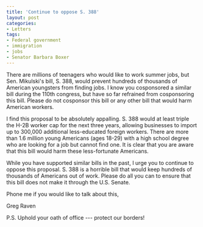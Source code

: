 ```yaml
---
title: 'Continue to oppose S. 388'
layout: post
categories:
- Letters
tags:
- Federal government
- immigration
- jobs
- Senator Barbara Boxer
---
```


There are millions of teenagers who would like to work summer jobs, but Sen. Mikulski's bill, S. 388, would prevent hundreds of thousands of American youngsters from finding jobs. I know you cosponsored a similar bill during the 110th congress, but have so far refrained from cosponsoring this bill. Please do not cosponsor this bill or any other bill that would harm American workers.

I find this proposal to be absolutely appalling. S. 388 would at least triple the H-2B worker cap for the next three years, allowing businesses to import up to 300,000 additional less-educated foreign workers. There are more than 1.6 million young Americans (ages 18-29) with a high school degree who are looking for a job but cannot find one. It is clear that you are aware that this bill would harm these less-fortunate Americans.

While you have supported similar bills in the past, I urge you to continue to oppose this proposal. S. 388 is a horrible bill that would keep hundreds of thousands of Americans out of work. Please do all you can to ensure that this bill does not make it through the U.S. Senate.

Phone me if you would like to talk about this,

Greg Raven

P.S. Uphold your oath of office --- protect our borders!